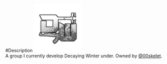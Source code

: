 #Description
![Group Icon](Images/Eden227.png)<br>
A group I currently develop Decaying Winter under. Owned by [@00skelet](https://www.roblox.com/users/2681296354/profile).